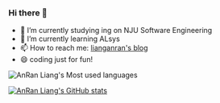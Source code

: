 ### Hi there 👋

<!--
**lar0129/lar0129** is a ✨ _special_ ✨ repository because its `README.md` (this file) appears on your GitHub profile.

Here are some ideas to get you started:
-->

- 🔭 I’m currently studying ing on NJU Software Engineering
- 🌱 I’m currently learning ALsys
- 📫 How to reach me: [lianganran's blog](https://lianganran.top/)
- 😄 coding just for fun!

![AnRan Liang's Most used languages](https://github-readme-stats.vercel.app/api/top-langs?username=lar0129&show_icons=true&count_private=true&theme=gotham)

[![AnRan Liang's GitHub stats](https://github-readme-stats.vercel.app/api?username=lar0129)](https://github.com/anuraghazra/github-readme-stats)
